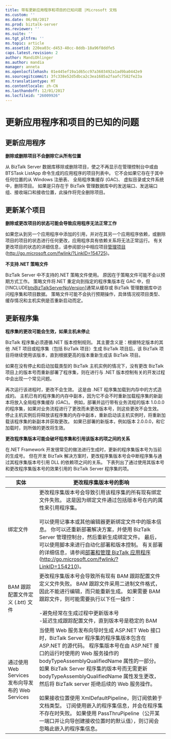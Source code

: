 ```yaml
---
title: 带有更新应用程序和项目的已知问题 |Microsoft 文档
ms.custom: ''
ms.date: 06/08/2017
ms.prod: biztalk-server
ms.reviewer: ''
ms.suite: ''
ms.tgt_pltfrm: ''
ms.topic: article
ms.assetid: 220ea03c-d453-40cc-8ddb-18a96f8ddfe5
caps.latest.revision: 2
author: MandiOhlinger
ms.author: mandia
manager: anneta
ms.openlocfilehash: 01e445ef19a1d65cc97a3603492a1ad9ba0442e9
ms.sourcegitcommit: 3fc338e52d5dbca2c3ea1685a2faafc7582fe23a
ms.translationtype: MT
ms.contentlocale: zh-CN
ms.lasthandoff: 12/01/2017
ms.locfileid: "26009926"
---
```

# <a name="known-issues-with-updating-applications-and-artifacts"></a>更新应用程序和项目的已知的问题
## <a name="updating-an-application"></a>更新应用程序  
 **删除或删除项目不会删除它从所有位置**  
  
 从 BizTalk Server 数据库移除或删除项目，使之不再显示在管理控制台中或由 BTSTask ListApp 命令生成的应用程序的项目列表中。 它不会如果它存在于其中任何位置的从 Windows 注册表、 全局程序集缓存 (GAC)、 虚拟目录或文件系统中，删除项目。 如果是只存在于 BizTalk 管理数据库中的发送端口、发送端口组、接收端口和接收位置，此操作将完全删除项目。  
  
## <a name="updating-an-artifact"></a>更新某个项目  
 **删除或更改项目的状态可能会导致应用程序无法正常工作**  
  
 如果您从到另一个应用程序中添加的引用，并对在其另一个应用程序依赖，或删除项目的项目的状态进行任何更改，应用程序具有依赖关系将无法正常运行。 有关更改项目的状态的详细信息，请参阅部分中相应项目[管理项目](http://go.microsoft.com/fwlink/?LinkID=154725)(http://go.microsoft.com/fwlink/?LinkID=154725)。  
  
 **不支持.NET 策略文件**  
  
 BizTalk Server 中不支持的.NET 策略文件使用。 原因在于策略文件可能不会以预期方式工作。 策略文件将.NET 重定向到指定的程序集版本在 GAC 中，但[!INCLUDE[btsBizTalkServerNoVersion](../includes/btsbiztalkservernoversion-md.md)]通常从缓存或 BizTalk 管理数据库中访问程序集和项目数据。 策略文件可能不会执行预期操作，具体情况视项目类型、缓存情况和主机实例是否重新启动而定。  
  
## <a name="updating-an-assembly"></a>更新程序集  
 **程序集的更改可能会生效，如果主机未停止**  
  
 BizTalk 程序集必须遵循.NET 版本控制规则。 其主要含义是：根据特定版本的其他 .NET 项目或程序集（包括 BizTalk 项目）生成 BizTalk 项目后，该 BizTalk 项目将继续使用该版本，直到根据更高的版本重新生成该 BizTalk 项目。  
  
 如果在没有停止和启动加载类型的 BizTalk 主机实例的情况下，没有更改 BizTalk 项目上的版本号而重新部署了程序集，则在进行与 .NET 版本控制有关的开发过程中会出现一个常见问题。  
  
 再次运行该进程时，更改不会生效。 这是由 .NET 程序集加载到内存中的方式造成的。 主机已有的程序集的内存中副本，因为它不会不时重新加载程序集的新副本将放入全局程序集缓存 (GAC)。 例如，部署并运行带有业务流程的版本 1.0.0.0 的程序集，如果对业务流程进行了更改而未更改版本号，则这些更改不会生效。 停止主机实例后将释放该程序集的内存中副本，重新启动该主机实例时，将重新加载该程序集的新副本并获取更改。 如果已部署的新版本，例如版本 2.0.0.0，和它加载时，则所做的更改将生效。  
  
 **更改程序集版本可能会破坏程序集和引用该版本的项之间的关系**  
  
 在.NET Framework 开发很常见的做法进行生成时，更新的程序集版本号为当前的生成号。 但在开发 BizTalk 解决方案时，更改程序集版本号会中断程序集与通过其程序集版本号引用 DLL 的依赖项之间的关系。 下表列出了通过使用其版本号和更改程序集版本号的效果引用的 BizTalk Server 程序集的项。  
  
|实体|更改程序集版本号的影响|  
|------------|------------------------------------------------|  
|绑定文件|更改程序集版本号会导致引用该程序集的所有现有绑定文件失败。 这是因为绑定文件通过包括版本号在内的属性来引用程序集。<br /><br /> 可以使用记事本或其他编辑器更新绑定文件中的版本信息。 你可以还重新部署解决方案，并使用 BizTalk Server 管理控制台，然后重新生成绑定文件。 最后，可以使用脚本来进行自动化部署和版本控制。 有关部署的详细信息，请参阅[部署和管理 BizTalk 应用程序](http://go.microsoft.com/fwlink/?LinkID=154210)(http://go.microsoft.com/fwlink/?LinkID=154210)。|  
|BAM 跟踪配置文件定义 (.btt) 文件|更改程序集版本号会导致所有现有 BAM 跟踪配置文件定义文件失败。 BAM 跟踪文件采用二进制文件格式，因此不能进行编辑，而只能重新生成。 如果需要 BAM 跟踪文件，则可能需要执行以下任一操作：<br /><br /> -避免经常在生成过程中更新版本号<br />-延迟生成跟踪配置文件，直到版本号是稳定的 BAM|  
|通过使用 Web Services 发布向导发布的 Web Services|当使用 Web 服务发布向导时生成 ASP.NET Web 接口时，BizTalk Server 程序集的程序集版本包含在 ASP.NET 的源代码。 程序集版本号在由 ASP.NET 接口的运行时使用的 Web 服务操作的 bodyTypeAssemblyQualifiedName 属性的一部分。 如果 BizTalk Server 程序集的版本号而无需更新 bodyTypeAssemblyQualifiedName 属性发生更改，然后将 BizTalk server 拒绝后续的 Web 服务操作。<br /><br /> 如果接收位置使用 XmlDefaultPipeline，则订阅依赖于文档类型。 订阅使用嵌入的程序集信息，并会在程序集不存在时失败。 如果使用 PassThruPipeline（公开某一端口并让向导创建接收位置时的默认值），则订阅会忽略此嵌入的程序集信息。|